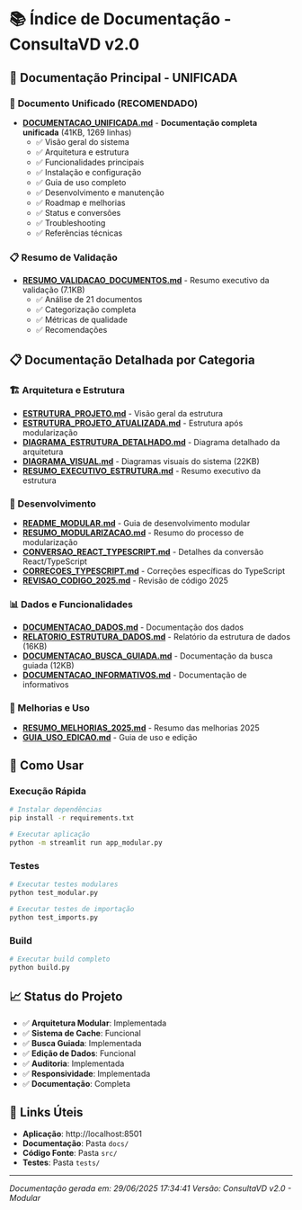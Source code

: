 # 📚 Índice de Documentação - ConsultaVD v2.0

## 🎯 **Documentação Principal - UNIFICADA**

### 📄 **Documento Unificado (RECOMENDADO)**
- **[DOCUMENTACAO_UNIFICADA.md](DOCUMENTACAO_UNIFICADA.md)** - **Documentação completa unificada** (41KB, 1269 linhas)
  - ✅ Visão geral do sistema
  - ✅ Arquitetura e estrutura
  - ✅ Funcionalidades principais
  - ✅ Instalação e configuração
  - ✅ Guia de uso completo
  - ✅ Desenvolvimento e manutenção
  - ✅ Roadmap e melhorias
  - ✅ Status e conversões
  - ✅ Troubleshooting
  - ✅ Referências técnicas

### 📋 **Resumo de Validação**
- **[RESUMO_VALIDACAO_DOCUMENTOS.md](RESUMO_VALIDACAO_DOCUMENTOS.md)** - Resumo executivo da validação (7.1KB)
  - ✅ Análise de 21 documentos
  - ✅ Categorização completa
  - ✅ Métricas de qualidade
  - ✅ Recomendações

## 📋 Documentação Detalhada por Categoria

### 🏗️ Arquitetura e Estrutura
- **[ESTRUTURA_PROJETO.md](ESTRUTURA_PROJETO.md)** - Visão geral da estrutura
- **[ESTRUTURA_PROJETO_ATUALIZADA.md](ESTRUTURA_PROJETO_ATUALIZADA.md)** - Estrutura após modularização
- **[DIAGRAMA_ESTRUTURA_DETALHADO.md](DIAGRAMA_ESTRUTURA_DETALHADO.md)** - Diagrama detalhado da arquitetura
- **[DIAGRAMA_VISUAL.md](DIAGRAMA_VISUAL.md)** - Diagramas visuais do sistema (22KB)
- **[RESUMO_EXECUTIVO_ESTRUTURA.md](RESUMO_EXECUTIVO_ESTRUTURA.md)** - Resumo executivo da estrutura

### 🔧 Desenvolvimento
- **[README_MODULAR.md](README_MODULAR.md)** - Guia de desenvolvimento modular
- **[RESUMO_MODULARIZACAO.md](RESUMO_MODULARIZACAO.md)** - Resumo do processo de modularização
- **[CONVERSAO_REACT_TYPESCRIPT.md](CONVERSAO_REACT_TYPESCRIPT.md)** - Detalhes da conversão React/TypeScript
- **[CORRECOES_TYPESCRIPT.md](CORRECOES_TYPESCRIPT.md)** - Correções específicas do TypeScript
- **[REVISAO_CODIGO_2025.md](REVISAO_CODIGO_2025.md)** - Revisão de código 2025

### 📊 Dados e Funcionalidades
- **[DOCUMENTACAO_DADOS.md](DOCUMENTACAO_DADOS.md)** - Documentação dos dados
- **[RELATORIO_ESTRUTURA_DADOS.md](RELATORIO_ESTRUTURA_DADOS.md)** - Relatório da estrutura de dados (16KB)
- **[DOCUMENTACAO_BUSCA_GUIADA.md](DOCUMENTACAO_BUSCA_GUIADA.md)** - Documentação da busca guiada (12KB)
- **[DOCUMENTACAO_INFORMATIVOS.md](DOCUMENTACAO_INFORMATIVOS.md)** - Documentação de informativos

### 🎯 Melhorias e Uso
- **[RESUMO_MELHORIAS_2025.md](RESUMO_MELHORIAS_2025.md)** - Resumo das melhorias 2025
- **[GUIA_USO_EDICAO.md](GUIA_USO_EDICAO.md)** - Guia de uso e edição

## 🚀 Como Usar

### Execução Rápida
```bash
# Instalar dependências
pip install -r requirements.txt

# Executar aplicação
python -m streamlit run app_modular.py
```

### Testes
```bash
# Executar testes modulares
python test_modular.py

# Executar testes de importação
python test_imports.py
```

### Build
```bash
# Executar build completo
python build.py
```

## 📈 Status do Projeto

- ✅ **Arquitetura Modular**: Implementada
- ✅ **Sistema de Cache**: Funcional
- ✅ **Busca Guiada**: Implementada
- ✅ **Edição de Dados**: Funcional
- ✅ **Auditoria**: Implementada
- ✅ **Responsividade**: Implementada
- ✅ **Documentação**: Completa

## 🔗 Links Úteis

- **Aplicação**: http://localhost:8501
- **Documentação**: Pasta `docs/`
- **Código Fonte**: Pasta `src/`
- **Testes**: Pasta `tests/`

---
*Documentação gerada em: 29/06/2025 17:34:41*
*Versão: ConsultaVD v2.0 - Modular*
